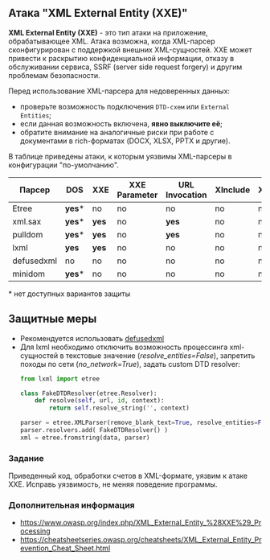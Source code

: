 ## Атака "XML External Entity (XXE)"

**XML External Entity (XXE)** - это тип атаки на приложение, обрабатывающее XML. Атака возможна, когда XML-парсер сконфигурирован с поддержкой внешних XML-сущностей.
XXE может привести к раскрытию конфиденциальной информации, отказу в обслуживании сервиса, SSRF (server side request forgery) и другим проблемам безопасности.

Перед использование XML-парсера для недоверенных данных:
- проверьте возможность подключения ```DTD-схем``` или ```External Entities```;
- если данная возможность включена, **явно выключите её**;
- обратите внимание на аналогичные риски при работе с документами в rich-форматах (DOCX, XLSX, PPTX и другие).

В таблице приведены атаки, к которым уязвимы XML-парсеры в конфигурации "по-умолчанию".

| Парсер     | DOS      | XXE     | XXE Parameter | URL Invocation | XInclude | XSLT |
|------------|----------|---------|---------------|----------------|----------|------|
| Etree      | **yes*** | no      | no            | no             | no       | no   |
| xml.sax    | **yes*** | **yes** | no            | **yes**        | no       | no   |
| pulldom    | **yes*** | **yes** | no            | **yes**        | no       | no   |
| lxml       | **yes**  | **yes** | no            | no             | no       | no   |
| defusedxml | no       | no      | no            | no             | no       | no   |
| minidom    | **yes*** | no      | no            | no             | no       | no   |
\* нет доступных вариантов защиты

## Защитные меры

* Рекомендуется использовать [defusedxml](https://blog.python.org/2013/02/announcing-defusedxml-fixes-for-xml.html)
* Для lxml необходимо отключить возможность процессинга xml-сущностей в текстовые значение (_resolve_entities=False_), запретить походы по сети (_no_network=True_), задать custom DTD resolver:
    ```python
    from lxml import etree

    class FakeDTDResolver(etree.Resolver):
        def resolve(self, url, id, context):
            return self.resolve_string('', context)

    parser = etree.XMLParser(remove_blank_text=True, resolve_entities=False, no_network=True)
    parser.resolvers.add( FakeDTDResolver() )
    xml = etree.fromstring(data, parser)
    ```

### Задание

Приведенный код, обработки счетов в XML-формате, уязвим к атаке XXE. Исправь уязвимость, не меняя поведение программы.

### Дополнительная информация

* https://www.owasp.org/index.php/XML_External_Entity_%28XXE%29_Processing
* https://cheatsheetseries.owasp.org/cheatsheets/XML_External_Entity_Prevention_Cheat_Sheet.html